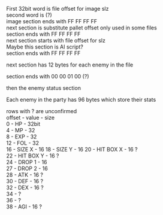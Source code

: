 First 32bit word is file offset for image slz  
second word is (?)  
image section ends with FF FF FF FF  
next section is substitute pallet offset only used in some files  
section ends with FF FF FF FF  
next section starts with file offset for slz  
Maybe this section is AI script?  
section ends with FF FF FF FF  

next section has 12 bytes for each enemy in the file

section ends with 00 00 01 00 (?)

then the enemy status section  


Each enemy in the party has 96 bytes which store their stats

rows with ? are unconfirmed  
offset - value - size  
0 - HP - 32bit  
4 - MP - 32  
8 - EXP - 32  
12 - FOL - 32  
16 - SIZE X - 16
18 - SIZE Y - 16
20 - HIT BOX X - 16 ?  
22 - HIT BOX Y - 16 ?  
24 - DROP 1 - 16  
27 - DROP 2 - 16  
28 - ATK - 16 ?  
30 - DEF - 16 ?  
32 - DEX - 16 ?  
34 - ?  
36 - ?  
38 - AGI - 16 ?  

